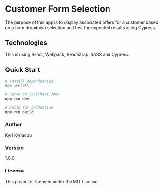 # Customer Form Selection
The purpose of this app is to display associated offers for a customer based on a form dropdown selection and test the expected results using Cypress.

## Technologies
This is using React, Webpack, Reactstrap, SASS and Cypress.

## Quick Start

``` bash
# Install dependencies
npm install

# Serve on localhost:3000
npm run dev

# Build for production
npm run build
```
### Author

Kyri Kyriacou

### Version

1.0.0

### License

This project is licensed under the MIT License

